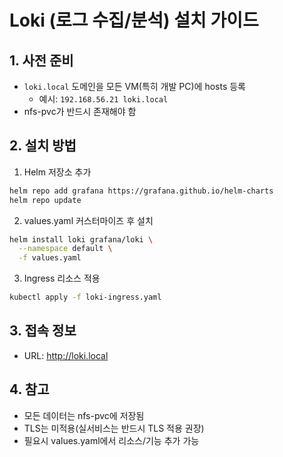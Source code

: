 # Loki (로그 수집/분석) 설치 가이드

## 1. 사전 준비
- `loki.local` 도메인을 모든 VM(특히 개발 PC)에 hosts 등록
  - 예시: `192.168.56.21 loki.local`
- nfs-pvc가 반드시 존재해야 함

## 2. 설치 방법

1. Helm 저장소 추가
```bash
helm repo add grafana https://grafana.github.io/helm-charts
helm repo update
```

2. values.yaml 커스터마이즈 후 설치
```bash
helm install loki grafana/loki \
  --namespace default \
  -f values.yaml
```

3. Ingress 리소스 적용
```bash
kubectl apply -f loki-ingress.yaml
```

## 3. 접속 정보
- URL: http://loki.local

## 4. 참고
- 모든 데이터는 nfs-pvc에 저장됨
- TLS는 미적용(실서비스는 반드시 TLS 적용 권장)
- 필요시 values.yaml에서 리소스/기능 추가 가능
